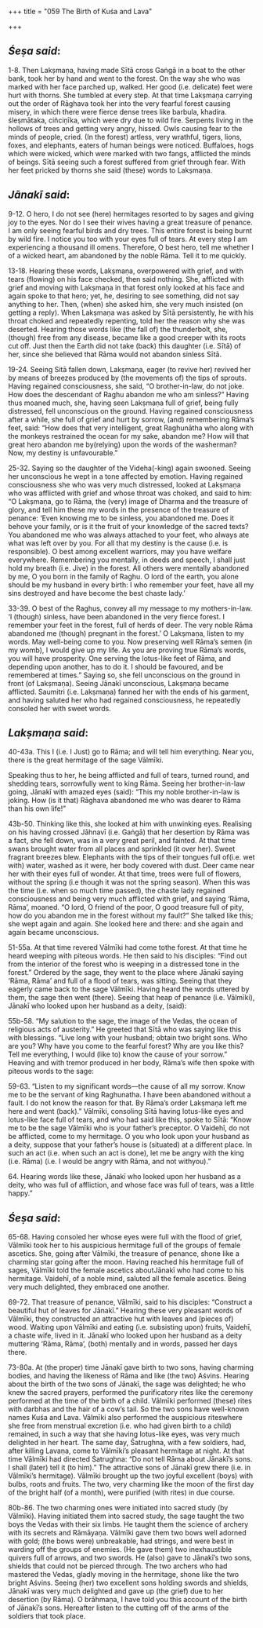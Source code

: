 +++
title = "059 The Birth of Kuśa and Lava"

+++
 

## *Śeṣa said*:

1-8. Then Lakṣmaṇa, having made Sītā cross Gaṅgā in a boat to the other bank, took her by hand and went to the forest. On the way she who was marked with her face parched up, walked. Her good (i.e. delicate) feet were hurt with thorns. She tumbled at every step. At that time Lakṣmaṇa carrying out the order of Rāghava took her into the very fearful forest causing misery, in which there were fierce dense trees like barbula, khadira. śleṣmātaka, ciñciṇīka, which were dry due to wild fire. Serpents living in the hollows of trees and getting very angry, hissed. Owls causing fear to the minds of people, cried. (In the forest) artless, very wrathful, tigers, lions, foxes, and elephants, eaters of human beings were noticed. Buffaloes, hogs which were wicked, which were marked with two fangs, afflicted the minds of beings. Sītā seeing such a forest suffered from grief through fear. With her feet pricked by thorns she said (these) words to Lakṣmaṇa.

## *Jānakī said*:

9-12. O hero, I do not see (here) hermitages resorted to by sages and giving joy to the eyes. Nor do I see their wives having a great treasure of penance. I am only seeing fearful birds and dry trees. This entire forest is being burnt by wild fire. I notice you too with your eyes full of tears. At every step I am experiencing a thousand ill omens. Therefore, O best hero, tell me whether I of a wicked heart, am abandoned by the noble Rāma. Tell it to me quickly.

13-18. Hearing these words, Lakṣmaṇa, overpowered with grief, and with tears (flowing) on his face checked, then said nothing. She, afflicted with grief and moving with Lakṣmaṇa in that forest only looked at his face and again spoke to that hero; yet, he, desiring to see something, did not say anything to her. Then, (when) she asked him, she very much insisted (on getting a reply). When Lakṣmaṇa was asked by Sītā persistently, he with his throat choked and repeatedly repenting, told her the reason why she was deserted. Hearing those words like (the fall of) the thunderbolt, she, (though) free from any disease, became like a good creeper with its roots cut off. Just then the Earth did not take (back) this daughter (i.e. Sītā) of her, since she believed that Rāma would not abandon sinless Sītā.

19-24. Seeing Sitā fallen down, Lakṣmaṇa, eager (to revive her) revived her by means of breezes produced by (the movements of) the tips of sprouts. Having regained consciousness, she said, “O brother-in-law, do not joke. How does the descendant of Raghu abandon me who am sinless?” Having thus moaned much, she, having seen Lakṣmaṇa full of grief, being fully distressed, fell unconscious on the ground. Having regained consciousness after a while, she full of grief and hurt by sorrow, (and) remembering Rāma’s feet, said: “How does that very intelligent, great Raghunātha who along with the monkeys restrained the ocean for my sake, abandon me? How will that great hero abandon me by(relying) upon the words of the washerman? Now, my destiny is unfavourable.”

25-32. Saying so the daughter of the Videha(-king) again swooned. Seeing her unconscious he wept in a tone affected by emotion. Having regained consciousness she who was very much distressed, looked at Lakṣmaṇa who was afflicted with grief and whose throat was choked, and said to him: “O Lakṣmaṇa, go to Rāma, the (very) image of Dharma and the treasure of glory, and tell him these my words in the presence of the treasure of penance: ‘Even knowing me to be sinless, you abandoned me. Does it behove your family, or is it the fruit of your knowledge of the sacred texts? You abandoned me who was always attached to your feet, who always ate what was left over by you. For all that my destiny is the cause (i.e. is responsible). O best among excellent warriors, may you have welfare everywhere. Remembering you mentally, in deeds and speech, I shall just hold my breath (i.e. Jive) in the forest. All others were mentally abandoned by me, O you born in the family of Raghu. O lord of the earth, you alone should be my husband in every birth: I who remember your feet, have all my sins destroyed and have become the best chaste lady.’

33-39. O best of the Raghus, convey all my message to my mothers-in-law. ‘I (though) sinless, have been abandoned in the very fierce forest. I remember your feet in the forest, full of herds of deer. The very noble Rāma abandoned me (though) pregnant in the forest.’ O Lakṣmaṇa, listen to my words. May well-being come to you. Now preserving well Rāma’s semen (in my womb), I would give up my life. As you are proving true Rāma’s words, you will have prosperity. One serving the lotus-like feet of Rāma, and depending upon another, has to do it. I should be favoured, and be remembered at times.” Saying so, she fell unconscious on the ground in front (of Lakṣmaṇa). Seeing Jānakī unconscious, Lakṣmaṇa became afflicted. Saumitri (i.e. Lakṣmaṇa) fanned her with the ends of his garment, and having saluted her who had regained consciousness, he repeatedly consoled her with sweet words.

## *Lakṣmaṇa said*:

40-43a. This I (i.e. I Just) go to Rāma; and will tell him everything. Near you, there is the great hermitage of the sage Vālmīki.

Speaking thus to her, he being afflicted and full of tears, turned round, and shedding tears, sorrowfully went to king Rāma. Seeing her brother-in-law going, Jānakī with amazed eyes (said): “This my noble brother-in-law is joking. How (is it that) Rāghava abandoned me who was dearer to Rāma than his own life!”

43b-50. Thinking like this, she looked at him with unwinking eyes. Realising on his having crossed Jāhnavī (i.e. Gaṅgā) that her desertion by Rāma was a fact, she fell down, was in a very great peril, and fainted. At that time swans brought water from all places and sprinkled (it over her). Sweet fragrant breezes blew. Elephants with the tips of their tongues full of(i.e. wet with) water, washed as it were, her body covered with dust. Deer came near her with their eyes full of wonder. At that time, trees were full of flowers, without the spring (i.e though it was not the spring season). When this was the time (i.e. when so much time passed), the chaste lady regained consciousness and being very much afflicted with grief, and saying ‘Rāma, Rāma’, moaned. “O lord, O friend of the poor, O good treasure full of pity, how do you abandon me in the forest without my fault?” She talked like this; she wept again and again. She looked here and there: and she again and again became unconscious.

51-55a. At that time revered Vālmīki had come tothe forest. At that time he heard weeping with piteous words. He then said to his disciples: “Find out from the interior of the forest who is weeping in a distressed tone in the forest.” Ordered by the sage, they went to the place where Jānakī saying ‘Rāma, Rāma’ and full of a flood of tears, was sitting. Seeing that they eagerly came back to the sage Vālmīki. Having heard the words uttered by them, the sage then went (there). Seeing that heap of penance (i.e. Vālmīki), Jānakī who looked upon her husband as a deity, (said):

55b-58. “My salution to the sage, the image of the Vedas, the ocean of religious acts of austerity.” He greeted that Sītā who was saying like this with blessings. “Live long with your husband; obtain two bright sons. Who are you? Why have you come to the fearful forest? Why are you like this? Tell me everything, I would (like to) know the cause of your sorrow.” Heaving and with tremor produced in her body, Rāma’s wife then spoke with piteous words to the sage:

59-63. “Listen to my significant words—the cause of all my sorrow. Know me to be the servant of king Raghunatha. I have been abandoned without a fault. I do not know the reason for that. By Rāma’s order Lakṣmaṇa left me here and went (back).” Vālmīki, consoling Sītā having lotus-like eyes and lotus-like face full of tears, and who had said like this, spoke to Sītā: “Know me to be the sage Vālmīki who is your father’s preceptor. O Vaidehī, do not be afflicted, come to my hermitage. O you who look upon your husband as a deity, suppose that your father’s house is (situated) at a different place. In such an act (i.e. when such an act is done), let me be angry with the king (i.e. Rāma) (i.e. I would be angry with Rāma, and not withyou).”

64\. Hearing words like these, Jānakī who looked upon her husband as a deity, who was full of affliction, and whose face was full of tears, was a little happy.”

## *Śeṣa said*:

65-68. Having consoled her whose eyes were full with the flood of grief, Vālmīki took her to his auspicious hermitage full of the groups of female ascetics. She, going after Vālmīki, the treasure of penance, shone like a charming star going after the moon. Having reached his hermitage full of sages, Vālmīki told the female ascetics aboutJānakī who had come to his hermitage. Vaidehī, of a noble mind, saluted all the female ascetics. Being very much delighted, they embraced one another.

69-72. That treasure of penance, Vālmīki, said to his disciples: “Construct a beautiful hut of leaves for Jānakī.” Hearing these very pleasant words of Vālmīki, they constructed an attractive hut with leaves and (pieces of) wood. Waiting upon Vālmīki and eating (i.e. subsisting upon) fruits, Vaidehī, a chaste wife, lived in it. Jānakī who looked upon her husband as a deity muttering ‘Rāma, Rāma’, (both) mentally and in words, passed her days there.

73-80a. At (the proper) time Jānakī gave birth to two sons, having charming bodies, and having the likeness of Rāma and like (the two) Aśvins. Hearing about the birth of the two sons of Jānakī, the sage was delighted; he who knew the sacred prayers, performed the purificatory rites like the ceremony performed at the time of the birth of a child. Vālmīki performed (these) rites with darbhas and the hair of a cow’s tail. So the two sons have well-known names Kuśa and Lava. Vālmīki also performed the auspicious riteswhere she free from menstrual excretion (i.e. who had given birth to a child) remained, in such a way that she having lotus-like eyes, was very much delighted in her heart. The same day, Śatrughna, with a few soldiers, had, after killing Lavaṇa, come to Vālmīki’s pleasant hermitage at night. At that time Vālmīki had directed Śatrughna: “Do not tell Rāma about Jānakī’s sons. I shall (later) tell it (to him).” The attractive sons of Jānakī grew there (i.e. in Vālmīki’s hermitage). Vālmīki brought up the two joyful excellent (boys) with bulbs, roots and fruits. The two, very charming like the moon of the first day of the bright half (of a month), were purified (with rites) in due course.

80b-86. The two charming ones were initiated into sacred study (by Vālmīki). Having initiated them into sacred study, the sage taught the two boys the Vedas with their six limbs. He taught them the science of archery with its secrets and Rāmāyaṇa. Vālmīki gave them two bows well adorned with gold; (the bows were) unbreakable, had strings, and were best in warding off the groups of enemies. (He gave them) two inexhaustible quivers full of arrows, and two swords. He (also) gave to Jānakī’s two sons, shields that could not be pierced through. The two archers who had mastered the Vedas, gladly moving in the hermitage, shone like the two bright Aśvins. Seeing (her) two excellent sons holding swords and shields, Jānakī was very much delighted and gave up (the grief) due to her desertion (by Rāma). O brāhmaṇa, I have told you this account of the birth of Jānakī’s sons. Hereafter listen to the cutting off of the arms of the soldiers that took place.


